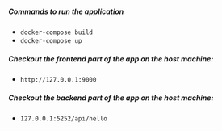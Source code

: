 ##### Commands to run the application
* `docker-compose build`
* `docker-compose up`

##### Checkout the frontend part of the app on the host machine:
* `http://127.0.0.1:9000`

##### Checkout the backend part of the app on the host machine:
* `127.0.0.1:5252/api/hello`
